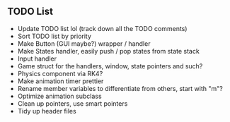 ## TODO List

- Update TODO list lol (track down all the TODO comments)
- Sort TODO list by priority
- Make Button (GUI maybe?) wrapper / handler
- Make States handler, easily push / pop states from state stack
- Input handler
- Game struct for the handlers, window, state pointers and such?
- Physics component via RK4?
- Make animation timer prettier
- Rename member variables to differentiate from others, start with "m"?
- Optimize animation subclass
- Clean up pointers, use smart pointers
- Tidy up header files
